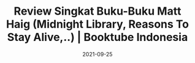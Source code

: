 ---
title: Review Singkat Buku-Buku Matt Haig (Midnight Library, Reasons To Stay Alive,..) | Booktube Indonesia
slug: https://www.youtube.com/watch?v=RJl4JPOES80
date:  "2021-09-25"
playlist: "#BAHASBUKU"
featured_image: https://img.youtube.com/vi/RJl4JPOES80/maxresdefault.jpg
---